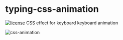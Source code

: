 # typing-css-animation
[![license](https://img.shields.io/github/license/DAVFoundation/captain-n3m0.svg?style=flat-square)](https://github.com/matheusicaro/typing-css-animation/blob/master/LICENSE)
CSS effect for keyboard keyboard animation

![css-animation](https://user-images.githubusercontent.com/29001162/97783289-7a2fab00-1b75-11eb-8b82-8b00c1415179.gif)
